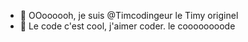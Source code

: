 - 👋 OOoooooh, je suis @Timcodingeur le Timy originel
- 👀 Le code c'est cool, j'aimer coder. le coooooooode


